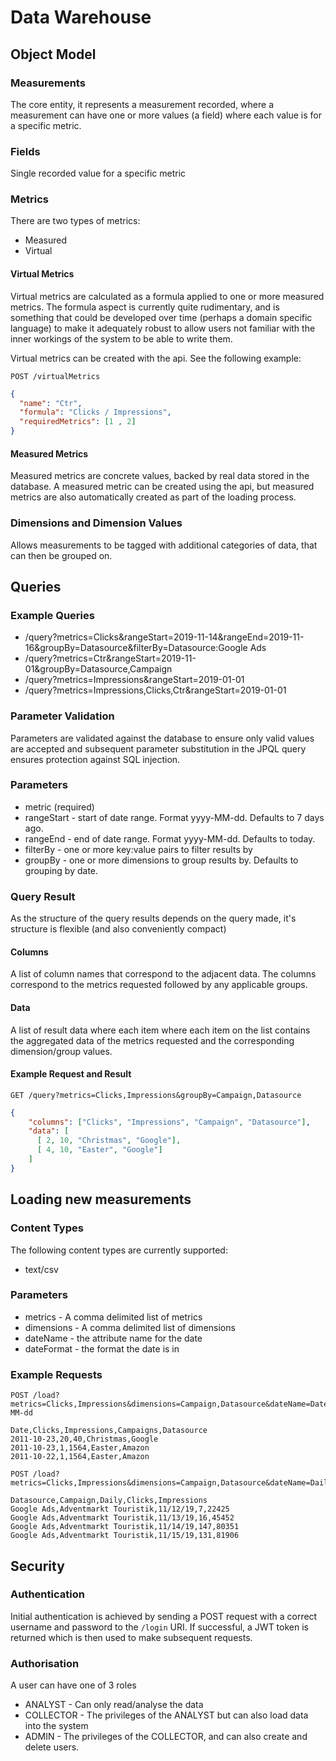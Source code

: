 # Data Warehouse

## Object Model

### Measurements
The core entity, it represents a measurement recorded, where a measurement can have one or more values (a field) where 
each value is for a specific metric. 

### Fields
Single recorded value for a specific metric

### Metrics
There are two types of metrics:
- Measured  
- Virtual

#### Virtual Metrics
Virtual metrics are calculated as a formula applied to one or more measured metrics. The formula aspect is currently 
quite rudimentary, and is something that could be developed over time (perhaps a domain specific language) to make it
adequately robust to allow users not familiar with the inner workings of the system to be able to write them.

Virtual metrics can be created with the api. See the following example:

```
POST /virtualMetrics
```
```JSON
{
  "name": "Ctr",
  "formula": "Clicks / Impressions",
  "requiredMetrics": [1 , 2]
}
```

#### Measured Metrics
Measured metrics are concrete values, backed by real data stored in the database. A measured metric can be created 
using the api, but measured metrics are also automatically created as part of the loading process.

### Dimensions and Dimension Values
Allows measurements to be tagged with additional categories of data, that can then be grouped on.

## Queries

### Example Queries
- /query?metrics=Clicks&rangeStart=2019-11-14&rangeEnd=2019-11-16&groupBy=Datasource&filterBy=Datasource:Google Ads
- /query?metrics=Ctr&rangeStart=2019-11-01&groupBy=Datasource,Campaign
- /query?metrics=Impressions&rangeStart=2019-01-01
- /query?metrics=Impressions,Clicks,Ctr&rangeStart=2019-01-01

### Parameter Validation
Parameters are validated against the database to ensure only valid values are accepted and subsequent parameter 
substitution in the JPQL query ensures protection against SQL injection.

### Parameters
- metric (required)
- rangeStart - start of date range. Format yyyy-MM-dd. Defaults to 7 days ago.
- rangeEnd - end of date range. Format yyyy-MM-dd. Defaults to today.
- filterBy - one or more key:value pairs to filter results by
- groupBy - one or more dimensions to group results by. Defaults to grouping by date.

### Query Result
As the structure of the query results depends on the query made, it's structure is flexible (and also conveniently compact)

#### Columns
A list of column names that correspond to the adjacent data. The columns correspond to the metrics requested
followed by any applicable groups. 

#### Data
A list of result data where each item where each item on the list contains the aggregated data of the 
metrics requested and the corresponding dimension/group values.

#### Example Request and Result
```
GET /query?metrics=Clicks,Impressions&groupBy=Campaign,Datasource
```
```JSON
{
    "columns": ["Clicks", "Impressions", "Campaign", "Datasource"],
    "data": [
      [ 2, 10, "Christmas", "Google"],
      [ 4, 10, "Easter", "Google"]
    ]
}
```

## Loading new measurements

### Content Types
The following content types are currently supported:
- text/csv

### Parameters
- metrics - A comma delimited list of metrics
- dimensions - A comma delimited list of dimensions
- dateName - the attribute name for the date
- dateFormat - the format the date is in

### Example Requests
```
POST /load?metrics=Clicks,Impressions&dimensions=Campaign,Datasource&dateName=Date&dateFormat=yyyy-MM-dd

Date,Clicks,Impressions,Campaigns,Datasource
2011-10-23,20,40,Christmas,Google
2011-10-23,1,1564,Easter,Amazon
2011-10-22,1,1564,Easter,Amazon
```

```
POST /load?metrics=Clicks,Impressions&dimensions=Campaign,Datasource&dateName=Daily&dateFormat=MM/dd/yy

Datasource,Campaign,Daily,Clicks,Impressions
Google Ads,Adventmarkt Touristik,11/12/19,7,22425
Google Ads,Adventmarkt Touristik,11/13/19,16,45452
Google Ads,Adventmarkt Touristik,11/14/19,147,80351
Google Ads,Adventmarkt Touristik,11/15/19,131,81906
```

## Security

### Authentication
Initial authentication is achieved by sending a POST request with a correct username and password to the `/login` URI.
If successful, a JWT token is returned which is then used to make subsequent requests. 

### Authorisation
A user can have one of 3 roles
- ANALYST - Can only read/analyse the data
- COLLECTOR - The privileges of the ANALYST but can also load data into the system
- ADMIN - The privileges of the COLLECTOR, and can also create and delete users.  